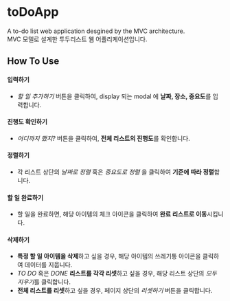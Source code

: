 # toDoApp

A to-do list web application desgined by the MVC architecture.  
MVC 모델로 설계한 투두리스트 웹 어플리케이션입니다. 

## How To Use
#### 입력하기
- *할 일 추가하기* 버튼을 클릭하여, display 되는 modal 에 **날짜, 장소, 중요도**를 입력합니다. 
#### 진행도 확인하기
- *어디까지 했지?* 버튼을 클릭하여, **전체 리스트의 진행도**를 확인합니다.
#### 정렬하기
- 각 리스트 상단의 *날짜로 정렬* 혹은 *중요도로 정렬* 을 클릭하여 **기준에 따라 정렬**합니다.
#### 할 일 완료하기
- 할 일을 완료하면, 해당 아이템의 체크 아이콘을 클릭하여 **완료 리스트로 이동**시킵니다.
#### 삭제하기
- **특정 할 일 아이템을 삭제**하고 싶을 경우, 해당 아이템의 쓰레기통 아이콘을 클릭하여 데이터를 지웁니다.
- *TO DO* 혹은 *DONE* **리스트를 각각 리셋**하고 싶을 경우, 해당 리스트 상단의 *모두 지우기*를 클릭합니다.
- **전체 리스트를 리셋**하고 싶을 경우, 페이지 상단의 *리셋하기* 버튼을 클릭합니다.
